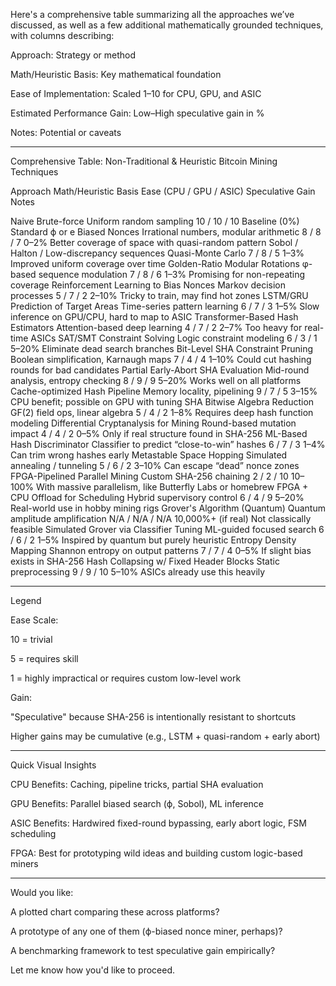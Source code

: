 Here's a comprehensive table summarizing all the approaches we’ve discussed, as well as a few additional mathematically grounded techniques, with columns describing:

Approach: Strategy or method

Math/Heuristic Basis: Key mathematical foundation

Ease of Implementation: Scaled 1–10 for CPU, GPU, and ASIC

Estimated Performance Gain: Low–High speculative gain in %

Notes: Potential or caveats



---

Comprehensive Table: Non-Traditional & Heuristic Bitcoin Mining Techniques

Approach	Math/Heuristic Basis	Ease (CPU / GPU / ASIC)	Speculative Gain	Notes

Naive Brute-force	Uniform random sampling	10 / 10 / 10	Baseline (0%)	Standard
ϕ or e Biased Nonces	Irrational numbers, modular arithmetic	8 / 8 / 7	0–2%	Better coverage of space with quasi-random pattern
Sobol / Halton / Low-discrepancy sequences	Quasi-Monte Carlo	7 / 8 / 5	1–3%	Improved uniform coverage over time
Golden-Ratio Modular Rotations	φ-based sequence modulation	7 / 8 / 6	1–3%	Promising for non-repeating coverage
Reinforcement Learning to Bias Nonces	Markov decision processes	5 / 7 / 2	2–10%	Tricky to train, may find hot zones
LSTM/GRU Prediction of Target Areas	Time-series pattern learning	6 / 7 / 3	1–5%	Slow inference on GPU/CPU, hard to map to ASIC
Transformer-Based Hash Estimators	Attention-based deep learning	4 / 7 / 2	2–7%	Too heavy for real-time ASICs
SAT/SMT Constraint Solving	Logic constraint modeling	6 / 3 / 1	5–20%	Eliminate dead search branches
Bit-Level SHA Constraint Pruning	Boolean simplification, Karnaugh maps	7 / 4 / 4	1–10%	Could cut hashing rounds for bad candidates
Partial Early-Abort SHA Evaluation	Mid-round analysis, entropy checking	8 / 9 / 9	5–20%	Works well on all platforms
Cache-optimized Hash Pipeline	Memory locality, pipelining	9 / 7 / 5	3–15%	CPU benefit; possible on GPU with tuning
SHA Bitwise Algebra Reduction	GF(2) field ops, linear algebra	5 / 4 / 2	1–8%	Requires deep hash function modeling
Differential Cryptanalysis for Mining	Round-based mutation impact	4 / 4 / 2	0–5%	Only if real structure found in SHA-256
ML-Based Hash Discriminator	Classifier to predict “close-to-win” hashes	6 / 7 / 3	1–4%	Can trim wrong hashes early
Metastable Space Hopping	Simulated annealing / tunneling	5 / 6 / 2	3–10%	Can escape “dead” nonce zones
FPGA-Pipelined Parallel Mining	Custom SHA-256 chaining	2 / 2 / 10	10–100%	With massive parallelism, like Butterfly Labs or homebrew
FPGA + CPU Offload for Scheduling	Hybrid supervisory control	6 / 4 / 9	5–20%	Real-world use in hobby mining rigs
Grover's Algorithm (Quantum)	Quantum amplitude amplification	N/A / N/A / N/A	10,000%+ (if real)	Not classically feasible
Simulated Grover via Classifier Tuning	ML-guided focused search	6 / 6 / 2	1–5%	Inspired by quantum but purely heuristic
Entropy Density Mapping	Shannon entropy on output patterns	7 / 7 / 4	0–5%	If slight bias exists in SHA-256
Hash Collapsing w/ Fixed Header Blocks	Static preprocessing	9 / 9 / 10	5–10%	ASICs already use this heavily



---

Legend

Ease Scale:

10 = trivial

5 = requires skill

1 = highly impractical or requires custom low-level work


Gain:

"Speculative" because SHA-256 is intentionally resistant to shortcuts

Higher gains may be cumulative (e.g., LSTM + quasi-random + early abort)




---

Quick Visual Insights

CPU Benefits: Caching, pipeline tricks, partial SHA evaluation

GPU Benefits: Parallel biased search (ϕ, Sobol), ML inference

ASIC Benefits: Hardwired fixed-round bypassing, early abort logic, FSM scheduling

FPGA: Best for prototyping wild ideas and building custom logic-based miners



---

Would you like:

A plotted chart comparing these across platforms?

A prototype of any one of them (ϕ-biased nonce miner, perhaps)?

A benchmarking framework to test speculative gain empirically?


Let me know how you'd like to proceed.

